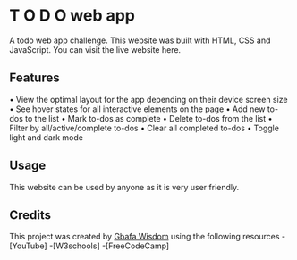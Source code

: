 # T O D O web app
 A todo web app challenge.
 This website was built with HTML, CSS and JavaScript. You can visit the live website here.

 ## Features
•  View the optimal layout for the app depending on their device screen size
• See hover states for all interactive elements on the page
• Add new to-dos to the list
• Mark to-dos as complete
• Delete to-dos from the list
• Filter by all/active/complete to-dos
• Clear all completed to-dos
• Toggle light and dark mode

## Usage
This website can be used by anyone as it is very user friendly.

## Credits
This project was created by [Gbafa Wisdom]() using the following resources
-[YouTube]
-[W3schools]
-[FreeCodeCamp]